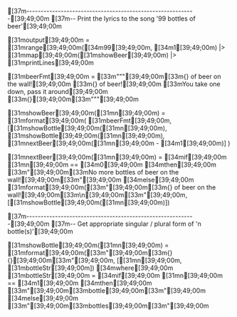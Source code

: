 [37m-----------------------------------------------------------[39;49;00m
[37m-- Print the lyrics to the song '99 bottles of beer'[39;49;00m

[31moutput[39;49;00m =
  [31mrange[39;49;00m([34m99[39;49;00m, [34m1[39;49;00m)
  |> [31mmap[39;49;00m([31mshowBeer[39;49;00m)
  |> [31mprintLines[39;49;00m

[31mbeerFmt[39;49;00m = [33m"""[39;49;00m[33m{} of beer on the wall![39;49;00m
[33m{} of beer![39;49;00m
[33mYou take one down, pass it around[39;49;00m
[33m{}[39;49;00m[33m"""[39;49;00m

[31mshowBeer[39;49;00m([31mn[39;49;00m) =
  [31mformat[39;49;00m(
    [31mbeerFmt[39;49;00m,
    [[31mshowBottle[39;49;00m([31mn[39;49;00m), [31mshowBottle[39;49;00m([31mn[39;49;00m), [31mnextBeer[39;49;00m([31mn[39;49;00m - [34m1[39;49;00m)]
  )

[31mnextBeer[39;49;00m([31mn[39;49;00m) =
  [34mif[39;49;00m [31mn[39;49;00m == [34m0[39;49;00m [34mthen[39;49;00m [33m"[39;49;00m[33mNo more bottles of beer on the wall![39;49;00m[33m"[39;49;00m
  [34melse[39;49;00m [31mformat[39;49;00m([33m"[39;49;00m[33m{} of beer on the wall![39;49;00m[33m\n[39;49;00m[33m"[39;49;00m, [[31mshowBottle[39;49;00m([31mn[39;49;00m)])

[37m-----------------------------------------------------------[39;49;00m
[37m-- Get appropriate singular / plural form of 'n bottle(s)'[39;49;00m

[31mshowBottle[39;49;00m([31mn[39;49;00m) =
  [31mformat[39;49;00m([33m"[39;49;00m[33m{} {}[39;49;00m[33m"[39;49;00m, [[31mn[39;49;00m, [31mbottleStr[39;49;00m])
  [34mwhere[39;49;00m [31mbottleStr[39;49;00m = [34mif[39;49;00m [31mn[39;49;00m == [34m1[39;49;00m [34mthen[39;49;00m [33m"[39;49;00m[33mbottle[39;49;00m[33m"[39;49;00m [34melse[39;49;00m [33m"[39;49;00m[33mbottles[39;49;00m[33m"[39;49;00m
